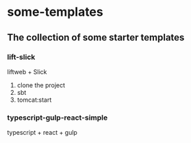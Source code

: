 # some-templates
## The collection of some starter templates


### lift-slick
liftweb + Slick

1. clone the project
2. sbt
3. tomcat:start


### typescript-gulp-react-simple

typescript + react + gulp





